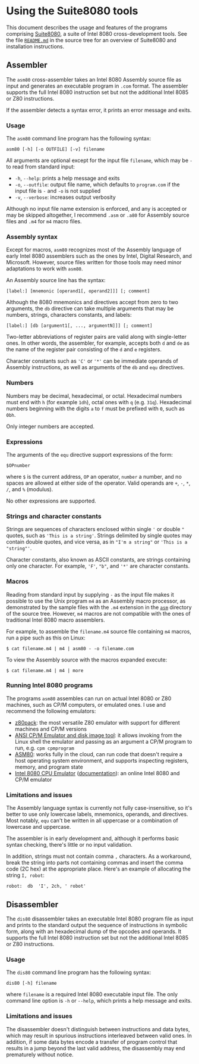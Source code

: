 # Using the Suite8080 tools

This document describes the usage and features of the programs comprising [Suite8080](https://github.com/pamoroso/suite8080), a suite of Intel 8080 cross-development tools. See the file [`README.md`](https://github.com/pamoroso/suite8080/blob/master/README.md) in the source tree for an overview of Suite8080 and installation instructions.


## Assembler

The `asm80` cross-assembler takes an Intel 8080 Assembly source file as input and generates an executable program in `.com` format. The assembler supports the full Intel 8080 instruction set but not the additional Intel 8085 or Z80 instructions.

If the assembler detects a syntax error, it prints an error message and exits.

### Usage

The `asm80` command line program has the following syntax:

```
asm80 [-h] [-o OUTFILE] [-v] filename
```

All arguments are optional except for the input file `filename`, which may be `-` to read from standard input:

* `-h`, `--help`: prints a help message and exits
* `-o`, `--outfile`: output file name, which defaults to `program.com` if the input file is `-` and `-o` is not supplied
* `-v`, `--verbose`: increases output verbosity

Although no input file name extension is enforced, and any is accepted or may be skipped altogether, I recommend `.asm` or `.a80` for Assembly source files and `.m4` for `m4` macro files.


### Assembly syntax

Except for macros, `asm80` recognizes most of the Assembly language of early Intel 8080 assemblers such as the ones by Intel, Digital Research, and Microsoft. However, source files written for those tools may need minor adaptations to work with `asm80`.

An Assembly source line has the syntax:

```
[label:] [mnemonic [operand1[, operand2]]] [; comment]
```

Although the 8080 mnemonics and directives accept from zero to two arguments, the `db` directive can take multiple arguments that may be numbers, strings, characters constants, and labels:

```
[label:] [db [argument1[, ..., argumentN]]] [; comment]
```

Two-letter abbreviations of register pairs are valid along with single-letter ones. In other words, the assembler, for example, accepts both `d` and `de` as the name of the register pair consisting of the `d` and `e` registers.

Character constants such as `'C'` or `'*'` can be immediate operands of Assembly instructions, as well as arguments of the `db` and `equ` directives.


### Numbers

Numbers may be decimal, hexadecimal, or octal. Hexadecimal numbers must end with `h` (for example `1dh`), octal ones with `q` (e.g. `31q`). Hexadecimal numbers beginning with the digits `a` to `f` must be prefixed with `0`, such as `0bh`.

Only integer numbers are accepted.


### Expressions

The arguments of the `equ` directive support expressions of the form:

```
$OPnumber
```

where `$` is the current address, `OP` an operator, `number` a number, and no spaces are allowed at either side of the operator. Valid operands are `+`, `-`, `*`, `/`, and `%` (modulus).

No other expressions are supported.


### Strings and character constants

Strings are sequences of characters enclosed within single `'` or double `"` quotes, such as `'This is a string'`. Strings delimited by single quotes may contain double quotes, and vice versa, as in `"I'm a string"` or `'This is a "string"'`.

Character constants, also known as ASCII constants, are strings containing only one character. For example, `'F'`, `"b"`, and `'*'` are character constants.


### Macros

Reading from standard input by supplying `-` as the input file makes it possible to use the Unix program `m4` as an Assembly macro processor, as demonstrated by the sample files with the `.m4` extension in the [`asm`](https://github.com/pamoroso/suite8080/tree/master/asm) directory of the source tree. However, `m4` macros are not compatible with the ones of traditional Intel 8080 macro assemblers.

For example, to assemble the `filename.m4` source file containing `m4` macros, run a pipe such as this on Linux:

```
$ cat filename.m4 | m4 | asm80 - -o filename.com
```

To view the Assembly source with the macros expanded execute:

```
$ cat filename.m4 | m4 | more
```


### Running Intel 8080 programs

The programs `asm80` assembles can run on actual Intel 8080 or Z80 machines, such as CP/M computers, or emulated ones. I use and recommend the following emulators:

* [z80pack](https://www.autometer.de/unix4fun/z80pack): the most versatile Z80 emulator with support for different machines and CP/M versions
* [ANSI CP/M Emulator and disk image tool](https://github.com/jhallen/cpm): it allows invoking from the Linux shell the emulator and passing as an argument a CP/M program to run, e.g. `cpm cpmprogram`
* [ASM80](https://www.asm80.com): works fully in the cloud, can run code that doesn't require a host operating system environment, and supports inspecting registers, memory, and program state
* [Intel 8080 CPU Emulator](https://www.tramm.li/i8080/emu8080.html) ([documentation](https://www.tramm.li/i8080/index.html)): an online Intel 8080 and CP/M emulator


### Limitations and issues

The Assembly language syntax is currently not fully case-insensitive, so it's better to use only lowercase labels, mnemonics, operands, and directives. Most notably, `equ` can't be written in all uppercase or a combination of lowercase and uppercase.

The assembler is in early development and, although it performs basic syntax checking, there's little or no input validation.

In addition, strings must not contain comma `,` characters. As a workaround, break the string into parts not containing commas and insert the comma code (2C hex) at the appropriate place. Here's an example of allocating the string `I, robot`:

```
robot:  db  'I', 2ch, ' robot'
```


## Disassembler

The `dis80` disassembler takes an executable Intel 8080 program file as input and prints to the standard output the sequence of instructions in symbolic form, along with an hexadecimal dump of the opcodes and operands. It supports the full Intel 8080 instruction set but not the additional Intel 8085 or Z80 instructions.


### Usage

The `dis80` command line program has the following syntax:

```
dis80 [-h] filename
```

where `filename` is a required Intel 8080 executable input file. The only command line option is `-h` or `--help`, which prints a help message and exits.


### Limitations and issues

The disassembler doesn't distinguish between instructions and data bytes, which may result in spurious instructions interleaved between valid ones. In addition, if some data bytes encode a transfer of program control that results in a jump beyond the last valid address, the disassembly may end prematurely without notice.